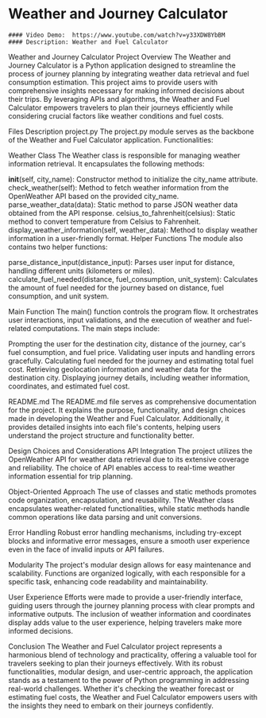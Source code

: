 # Weather and Journey Calculator
    #### Video Demo:  https://www.youtube.com/watch?v=y33XDW8YbBM
    #### Description: Weather and Fuel Calculator

Weather and Journey Calculator
Project Overview
The Weather and Journey Calculator is a Python application designed to streamline the process of journey planning by integrating weather data retrieval and fuel consumption estimation. This project aims to provide users with comprehensive insights necessary for making informed decisions about their trips. By leveraging APIs and algorithms, the Weather and Fuel Calculator empowers travelers to plan their journeys efficiently while considering crucial factors like weather conditions and fuel costs.

Files Description
project.py
The project.py module serves as the backbone of the Weather and Fuel Calculator application.  Functionalities:

Weather Class
The Weather class is responsible for managing weather information retrieval. It encapsulates the following methods:

__init__(self, city_name): Constructor method to initialize the city_name attribute.
check_weather(self): Method to fetch weather information from the OpenWeather API based on the provided city_name.
parse_weather_data(data): Static method to parse JSON weather data obtained from the API response.
celsius_to_fahrenheit(celsius): Static method to convert temperature from Celsius to Fahrenheit.
display_weather_information(self, weather_data): Method to display weather information in a user-friendly format.
Helper Functions
The module also contains two helper functions:

parse_distance_input(distance_input): Parses user input for distance, handling different units (kilometers or miles).
calculate_fuel_needed(distance, fuel_consumption, unit_system): Calculates the amount of fuel needed for the journey based on distance, fuel consumption, and unit system.

Main Function
The main() function controls the program flow. It orchestrates user interactions, input validations, and the execution of weather and fuel-related computations. The main steps include:

Prompting the user for the destination city, distance of the journey, car's fuel consumption, and fuel price.
Validating user inputs and handling errors gracefully.
Calculating fuel needed for the journey and estimating total fuel cost.
Retrieving geolocation information and weather data for the destination city.
Displaying journey details, including weather information, coordinates, and estimated fuel cost.

README.md
The README.md file serves as comprehensive documentation for the project. It explains the purpose, functionality, and design choices made in developing the Weather and Fuel Calculator. Additionally, it provides detailed insights into each file's contents, helping users understand the project structure and functionality better.

Design Choices and Considerations
API Integration
The project utilizes the OpenWeather API for weather data retrieval due to its extensive coverage and reliability. The choice of API enables access to real-time weather information essential for trip planning.

Object-Oriented Approach
The use of classes and static methods promotes code organization, encapsulation, and reusability. The Weather class encapsulates weather-related functionalities, while static methods handle common operations like data parsing and unit conversions.

Error Handling
Robust error handling mechanisms, including try-except blocks and informative error messages, ensure a smooth user experience even in the face of invalid inputs or API failures.

Modularity
The project's modular design allows for easy maintenance and scalability. Functions are organized logically, with each responsible for a specific task, enhancing code readability and maintainability.

User Experience
Efforts were made to provide a user-friendly interface, guiding users through the journey planning process with clear prompts and informative outputs. The inclusion of weather information and coordinates display adds value to the user experience, helping travelers make more informed decisions.

Conclusion
The Weather and Fuel Calculator project represents a harmonious blend of technology and practicality, offering a valuable tool for travelers seeking to plan their journeys effectively. With its robust functionalities, modular design, and user-centric approach, the application stands as a testament to the power of Python programming in addressing real-world challenges. Whether it's checking the weather forecast or estimating fuel costs, the Weather and Fuel Calculator empowers users with the insights they need to embark on their journeys confidently.
